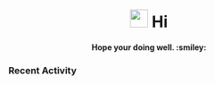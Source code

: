 <h1 align="center"><img src="https://raw.githubusercontent.com/MartinHeinz/MartinHeinz/master/wave.gif" height="32" /> Hi</h1>
<h4 align="center">Hope your doing well. :smiley: </h4>

<h3>Recent Activity</h3>
<!--START_SECTION:activity-->

<!--END_SECTION:activity-->
